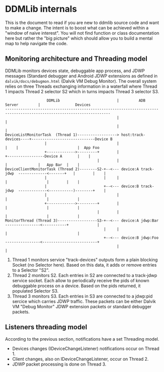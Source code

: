 # DDMLib internals

This is the document to read if you are new to ddmlib source code and want to make a change. The intent is to boost what can be achieved within a "window of naive interest". You will not find function or class documentation here but rather the "big picture" which should allow you to build a mental map to help navigate the code.

## Monitoring architecture and Threading model

DDMLib monitors devices state, debuggable app process, and JDWP messages (Standard debugger and Android JDWP extensions as defined in `dalvik/docs/debugmon.html` (Dalvik VM Debug Monitor). The overall system relies on three Threads exchanging information in a waterfall where Thread 1 impacts Thread 2 selector S2 which in turns impacts Thread 3 selector S3.

```
                   DDMLib                          |         ADB Server         |                Devices
----------------------------------------------------------------------------------------------------------------------
                                                   |                            |
                                                   |                            |
DeviceListMonitorTask  (Thread 1)------------------> host:track-devices----+-----------------------------Device B
                  |                                |                       |    |                           |  App Foo
                  +------------->---------+        |                       +-----------------Device A       |    |
                                          |        |                            |              |   App Bar  |    |
DeviceClientMonitorTask (Thread 2)--------S2-+--<--- device:A track-jdwp  -------------<-------+   |        |    |
                  |                          |     |                            |                  |        |    |
                  |                          +--<--- device:B track-jdwp  -------------<-----------)--------+    |
                  |                                |                            |                  |             |
                  +------------->---------+        |                            |                  |             |
                                          |        |                            |                  |             |
MonitorThread (Thread 3)------------------S3-+--<--- device:A jdwp:Bar ----------------<-----------+             |
                                             |     |                            |                                |
                                             +--<--- device:B jdwp:Foo ----------------<-------------------------+
                                                   |                            |
```

1. Thread 1 monitors service "track-devices" outputs form a plain blocking Socket (no Selector here). Based on this data, it adds or remove entries to a Selector "S2".
2. Thread 2 monitors S2. Each entries in S2 are connected to a track-jdwp service socket. Each allow to periodically receive the pids of known debuggable process on a device. Based on the pids returned, it populated Selector S3.
3. Thread 3 monitors S3. Each entries in S3 are connected to a jdwp:pid sercice which carries JDWP traffic. These packets can be either Dalvik VM "Debug Monitor" JDWP extension packets or standard debugger packets.

## Listeners threading model

According to the previous section, notifications have a set Threading model.

- Devices changes (IDeviceChangeListener) notifications occur on Thread 1.
- Client changes, also on IDeviceChangeListener, occur on Thread 2.
- JDWP packet processing is done on Thread 3.


